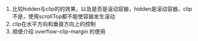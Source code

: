 


1. 比较hidden与clip的的效果，以及是否是滚动容器，hidden是滚动容器，clip不是，使用scrollTop都不能使容器发生滚动
2. clip在水平方向和垂直方向上的控制
3. 顺便介绍 overflow-clip-margin 的使用